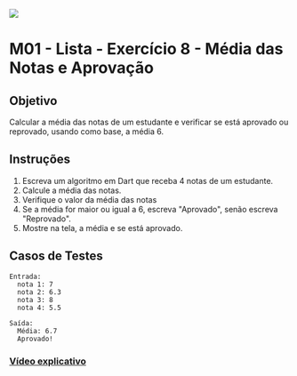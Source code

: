 ﻿![](https://i.imgur.com/xG74tOh.png)

# M01 - Lista - Exercício 8 - Média das Notas e Aprovação

## Objetivo

Calcular a média das notas de um estudante e verificar se está aprovado ou reprovado, usando como base, a média 6.

## Instruções

1. Escreva um algoritmo em Dart que receba 4 notas de um estudante.
2. Calcule a média das notas.
3. Verifique o valor da média das notas
4. Se a média for maior ou igual a 6, escreva "Aprovado", senão escreva "Reprovado".
5. Mostre na tela, a média e se está aprovado.

## Casos de Testes

```
Entrada:
  nota 1: 7
  nota 2: 6.3
  nota 3: 8
  nota 4: 5.5

Saída:
  Média: 6.7
  Aprovado!
```

### [Vídeo explicativo](https://drive.google.com/file/d/1CfIh-NLwvZ2J-z3SqJr__D3z0_1Mf5xY/view?usp=sharing)
